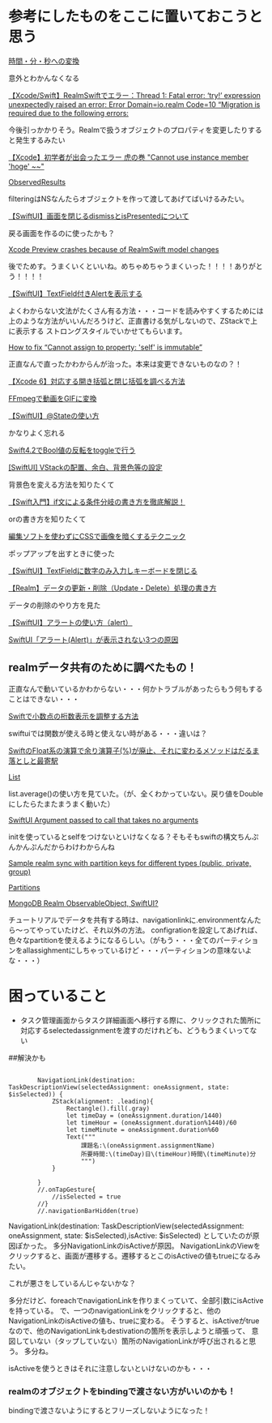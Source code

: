 #  参考にしたものをここに置いておこうと思う


[時間・分・秒への変換](https://proglight.jimdofree.com/learning/timeconvert/)

意外とわかんなくなる


[【Xcode/Swift】RealmSwiftでエラー：Thread 1: Fatal error: ‘try!’ expression unexpectedly raised an error: Error Domain=io.realm Code=10 “Migration is required due to the following errors:](https://ios-docs.dev/realm-migration/)

今後引っかかりそう。Realmで扱うオブジェクトのプロパティを変更したりすると発生するみたい

[【Xcode】初学者が出会ったエラー 虎の巻 "Cannot use instance member 'hoge' ~~"](https://qiita.com/kudpig/items/02dff090d763abf5918d)

[ObservedResults](https://www.mongodb.com/docs/realm-sdks/swift/latest/Structs/ObservedResults.html#/s:10RealmSwift15ObservedResultsV5whereAA5QueryVySbGAFyxGcSgvp)

filteringはNSなんたらオブジェクトを作って渡してあげてばいけるみたい。

[【SwiftUI】画面を閉じるdismissとisPresentedについて](https://capibara1969.com/3700/)

戻る画面を作るのに使ったかも？


[Xcode Preview crashes because of RealmSwift model changes](https://stackoverflow.com/questions/66735100/xcode-preview-crashes-because-of-realmswift-model-changes)

後でためす。うまくいくといいね。めちゃめちゃうまくいった！！！！ありがとう！！！！

[【SwiftUI】TextField付きAlertを表示する](https://www.yururiwork.net/archives/1315)

よくわからない文法がたくさん有る方法・・・コードを読みやすくするためには上のような方法がいいんだろうけど、正直書ける気がしないので、ZStackで上に表示する
ストロングスタイルでいかせてもらいます。

[How to fix “Cannot assign to property: 'self' is immutable”](https://www.hackingwithswift.com/quick-start/swiftui/how-to-fix-cannot-assign-to-property-self-is-immutable)

正直なんで直ったかわからんが治った。本来は変更できないものなの？！

[【Xcode 6】対応する開き括弧と閉じ括弧を調べる方法](https://egg-is-world.com/2015/01/09/xcode-brace-check/)

[FFmpegで動画をGIFに変換](https://qiita.com/wMETAw/items/fdb754022aec1da88e6e)

[【SwiftUI】@Stateの使い方](https://capibara1969.com/1608/)

かなりよく忘れる

[Swift4.2でBool値の反転をtoggleで行う](https://qiita.com/iganin/items/7cceb4c644fddfaeef62)

[\[SwiftUI\] VStackの配置、余白、背景色等の設定](https://swiftui.i-app-tec.com/ios/vstack.html#4)

背景色を変える方法を知りたくて

[【Swift入門】if文による条件分岐の書き方を徹底解説！](https://www.sejuku.net/blog/33598)

orの書き方を知りたくて

[編集ソフトを使わずにCSSで画像を暗くするテクニック](https://kouhekikyozou.com/css_image_darken)

ポップアップを出すときに使った

[【SwiftUI】TextFieldに数字のみ入力しキーボードを閉じる](https://rougo-fukugyo.com/archives/2845)

[【Realm】データの更新・削除（Update・Delete）処理の書き方](https://naoya-ono.com/swift/realm-update-delete/)

データの削除のやり方を見た

[【SwiftUI】アラートの使い方（alert）](https://capibara1969.com/3757/)

[SwiftUI「アラート(Alert)」が表示されない3つの原因](https://www.choge-blog.com/programming/swiftui%E3%80%8C%E3%82%A2%E3%83%A9%E3%83%BC%E3%83%88alert%E3%80%8D%E3%81%8C%E8%A1%A8%E7%A4%BA%E3%81%95%E3%82%8C%E3%81%AA%E3%81%843%E3%81%A4%E3%81%AE%E5%8E%9F%E5%9B%A0/)


## realmデータ共有のために調べたもの！

正直なんで動いているかわからない・・・何かトラブルがあったらもう何もすることはできない・・・

[Swiftで小数点の桁数表示を調整する方法](https://ymgsapo.com/2022/01/07/swift-dicimal-format/)

swiftuiでは関数が使える時と使えない時がある・・・違いは？

[SwiftのFloat系の演算で余り演算子(%)が廃止、それに変わるメソッドはだるま落としと最寄駅](https://qiita.com/samekard/items/81e095832b1cde9b71ba)

[List](https://www.mongodb.com/docs/realm-legacy/docs/swift/latest/api/Classes/List.html#/s:10RealmSwift4ListCA2A11AddableTypeRzrlE7averageqd__SgyAaDRd__lF)

list.average()の使い方を見ていた。（が、全くわかっていない。戻り値をDoubleにしたらたまたまうまく動いた）

[SwiftUI Argument passed to call that takes no arguments](https://stackoverflow.com/questions/68324357/swiftui-argument-passed-to-call-that-takes-no-arguments)

initを使っているとselfをつけないといけなくなる？そもそもswiftの構文ちんぷんかんぷんだからわけわからんね

[Sample realm sync with partition keys for different types (public, private, group)](https://www.mongodb.com/community/forums/t/sample-realm-sync-with-partition-keys-for-different-types-public-private-group/7251)

[Partitions](https://www.mongodb.com/docs/atlas/app-services/sync/data-access-patterns/partitions/#std-label-sync-partitions)

[MongoDB Realm ObservableObject, SwiftUI?](https://stackoverflow.com/questions/64509881/mongodb-realm-observableobject-swiftui)

チュートリアルでデータを共有する時は、navigationlinkに.environmentなんたら〜ってやっていたけど、それ以外の方法。
configrationを設定してあげれば、色々なpartitionを使えるようになるらしい。（がもう・・・全てのパーティションをallassighmentにしちゃっているけど・・・パーティションの意味ないよな・・・）


# 困っていること


- タスク管理画面からタスク詳細画面へ移行する際に、クリックされた箇所に対応するselectedassignmentを渡すのだけれども、どうもうまくいってない

##解決かも
```

        NavigationLink(destination: TaskDescriptionView(selectedAssignment: oneAssignment, state: $isSelected)) {
            ZStack(alignment: .leading){
                Rectangle().fill(.gray)
                let timeDay = (oneAssignment.duration/1440)
                let timeHour = (oneAssignment.duration%1440)/60
                let timeMinute = oneAssignment.duration%60
                Text("""
                    課題名:\(oneAssignment.assignmentName)
                    所要時間:\(timeDay)日\(timeHour)時間\(timeMinute)分
                    """)
            }
            
        }
        //.onTapGesture{
            //isSelected = true
        //}
        //.navigationBarHidden(true)
```

NavigationLink(destination: TaskDescriptionView(selectedAssignment: oneAssignment, state: $isSelected),isActive: $isSelected)
としていたのが原因ぽかった。
多分NavigationLinkのisActiveが原因。
NavigationLinkのViewをクリックすると、画面が遷移する。遷移するとこのisActiveの値もtrueになるみたい。

これが悪さをしているんじゃないかな？

多分だけど、foreachでnavigationLinkを作りまくっていて、全部引数にisActiveを持っている。
で、一つのnavigationLinkをクリックすると、他のNavigationLinkのisActiveの値も、trueに変わる。
そうすると、isActiveがtrueなので、他のNavigationLinkもdestivationの箇所を表示しようと頑張って、
意図していない（タップしていない）箇所のNavigationLinkが呼び出されると思う。
多分ね。

isActiveを使うときはそれに注意しないといけないのかも・・・


### realmのオブジェクトをbindingで渡さない方がいいのかも！
bindingで渡さないようにするとフリーズしないようになった！


